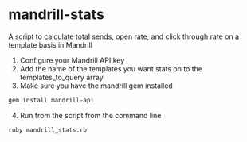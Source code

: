 # mandrill-stats
A script to calculate total sends, open rate, and click through rate on a template basis in Mandrill

1. Configure your Mandrill API key
2. Add the name of the templates you want stats on to the templates_to_query array
3. Make sure you have the mandrill gem installed
```bash
gem install mandrill-api
```
4. Run from the script from the command line
```bash
ruby mandrill_stats.rb
```
